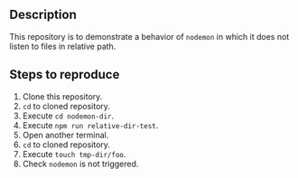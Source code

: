 ## Description

This repository is to demonstrate a behavior of `nodemon` in which it does not listen to files in relative path.

## Steps to reproduce

1. Clone this repository.
2. `cd` to cloned repository.
3. Execute `cd nodemon-dir`.
4. Execute `npm run relative-dir-test`.
5. Open another terminal.
6. `cd` to cloned repository.
7. Execute `touch tmp-dir/foo`.
8. Check `nodemon` is not triggered.

